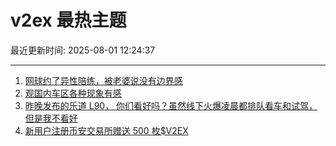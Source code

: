 # v2ex 最热主题

最近更新时间: 2025-08-01 12:24:37

--- 
1. [网球约了异性陪练，被老婆说没有边界感](https://www.v2ex.com/t/1149153) 
2. [观国内车区各种现象有感](https://www.v2ex.com/t/1149155) 
3. [昨晚发布的乐道 L90， 你们看好吗？虽然线下火爆凌晨都排队看车和试驾，但是我不看好](https://www.v2ex.com/t/1149164) 
4. [新用户注册币安交易所赠送 500 枚$V2EX](https://www.v2ex.com/t/1149178) 
